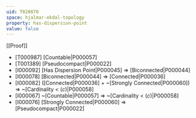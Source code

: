 ```yaml
---
uid: T020870
space: hjalmar-ekdal-topology
property: has-dispersion-point
value: false
---
```

[[Proof]]

* [T000987] [Countable|P000057]
* [T001389] [Pseudocompact|P000022]
* [I000092] [Has Dispersion Point|P000045] => [Biconnected|P000044]
* [I000078] [Biconnected|P000044] => [Connected|P000036]
* [I000082] ([Connected|P000036] + ~[Strongly Connected|P000060]) => ~[Cardinality < $\mathfrak(c)$|P000058]
* [I000067] ~[Countable|P000057] => ~[Cardinality < $\mathfrak(c)$|P000058]
* [I000076] [Strongly Connected|P000060] => [Pseudocompact|P000022]

